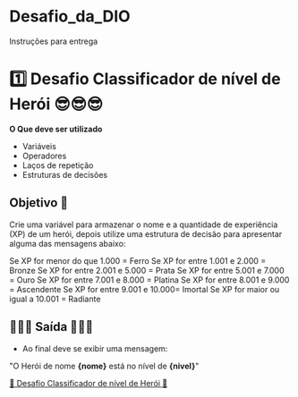 # Desafio_da_DIO


Instruções para entrega
# 1️⃣ Desafio Classificador de nível de Herói 😎😎😎

**O Que deve ser utilizado**

- Variáveis
- Operadores
- Laços de repetição
- Estruturas de decisões

## Objetivo 🤗

Crie uma variável para armazenar o nome e a quantidade de experiência (XP) de um herói, depois utilize uma estrutura de decisão para apresentar alguma das mensagens abaixo:

Se XP for menor do que 1.000 = Ferro
Se XP for entre 1.001 e 2.000 = Bronze
Se XP for entre 2.001 e 5.000 = Prata
Se XP for entre 5.001 e 7.000 = Ouro
Se XP for entre 7.001 e 8.000 = Platina
Se XP for entre 8.001 e 9.000 = Ascendente
Se XP for entre 9.001 e 10.000= Imortal
Se XP for maior ou igual a 10.001 = Radiante

## 🌟🌟🌟 Saída 🌟🌟🌟

* Ao final deve se exibir uma mensagem:

"O Herói de nome **{nome}** está no nível de **{nivel}**"

 
[🌟 Desafio Classificador de nível de Herói 🌟](https://github.com/jhonmanuelg/Desafio_da_DIO/tree/main/Desafio_1)
